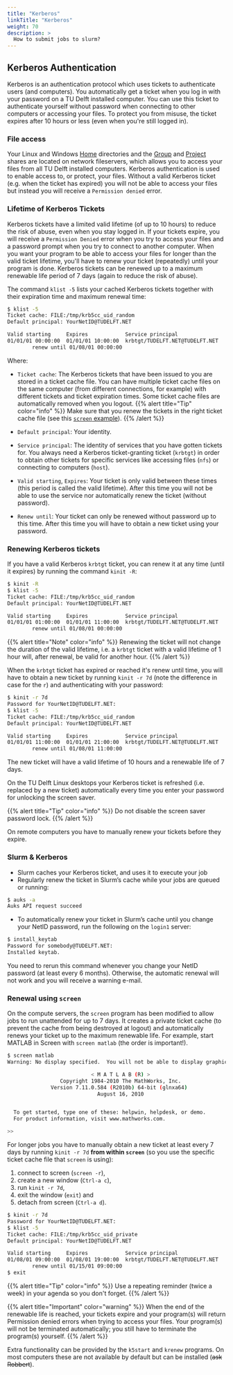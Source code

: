 ```yaml
---
title: "Kerberos"
linkTitle: "Kerberos"
weight: 70
description: >
  How to submit jobs to slurm?
---
```


## Kerberos Authentication
Kerberos is an authentication protocol which uses tickets to authenticate users (and computers). You automatically get a ticket when you log in with your password on a TU Delft installed computer. You can use this ticket to authenticate yourself without password when connecting to other computers or accessing your files. To protect you from misuse, the ticket expires after 10 hours or less (even when you're still logged in).

### File access
Your Linux and Windows [Home](/docs/introduction/system/storage#personal-storage-aka-home-folder) directories and the [Group](/docs/introduction/system/storage#group-storage) and [Project](/docs/introduction/system/storage#project-storage) shares are located on network fileservers, which allows you to access your files from all TU Delft installed computers. Kerberos authentication is used to enable access to, or protect, your files. Without a valid Kerberos ticket (e.g. when the ticket has expired) you will not be able to access your files but instead you will receive a `Permission denied` error.

### Lifetime of Kerberos Tickets
Kerberos tickets have a limited valid lifetime (of up to 10 hours) to reduce the risk of abuse, even when you stay logged in. If your tickets expire, you will receive a `Permission Denied` error when you try to access your files and a password prompt when you try to connect to another computer. When you want your program to be able to access your files for longer than the valid ticket lifetime, you'll have to renew your ticket (repeatedly) until your program is done. Kerberos tickets can be renewed up to a maximum renewable life period of 7 days (again to reduce the risk of abuse).

The command `klist -5` lists your cached Kerberos tickets together with their expiration time and maximum renewal time:

```bash 
$ klist -5
Ticket cache: FILE:/tmp/krb5cc_uid_random
Default principal: YourNetID@TUDELFT.NET

Valid starting     Expires            Service principal
01/01/01 00:00:00  01/01/01 10:00:00  krbtgt/TUDELFT.NET@TUDELFT.NET
        renew until 01/08/01 00:00:00
```
Where: 
* `Ticket cache`:  The Kerberos tickets that have been issued to you are stored in a ticket cache file. You can have multiple ticket cache files on the same computer (from different connections, for example) with different tickets and ticket expiration times. Some ticket cache files are automatically removed when you logout. 
{{% alert title="Tip" color="info" %}}
Make sure that you renew the tickets in the right ticket cache file (see this [`screen` example](#renewal-using-screen)).
{{% /alert %}}

* `Default principal`: Your identity. 
* `Service principal`: The identity of services that you have gotten tickets for. You always need a Kerberos ticket-granting ticket (`krbtgt`) in order to obtain other tickets for specific services like accessing files (`nfs`) or connecting to computers (`host`). 
* `Valid starting`, `Expires`: Your ticket is only valid between these times (this period is called the valid lifetime). After this time you will not be able to use the service nor automatically renew the ticket (without password). 
* `Renew until`: Your ticket can only be renewed without password up to this time. After this time you will have to obtain a new ticket using your password. 

### Renewing Kerberos tickets
If you have a valid Kerberos `krbtgt` ticket, you can renew it at any time (until it expires) by running the command `kinit -R`:

```bash
$ kinit -R
$ klist -5
Ticket cache: FILE:/tmp/krb5cc_uid_random
Default principal: YourNetID@TUDELFT.NET

Valid starting     Expires            Service principal
01/01/01 01:00:00  01/01/01 11:00:00  krbtgt/TUDELFT.NET@TUDELFT.NET
        renew until 01/08/01 00:00:00
```
{{% alert title="Note" color="info" %}}
Renewing the ticket will not change the duration of the valid lifetime, i.e. a `krbtgt` ticket with a valid lifetime of 1 hour will, after renewal, be valid for another hour.
{{% /alert %}}


When the `krbtgt` ticket has expired or reached it's renew until time, you will have to obtain a new ticket by running `kinit -r 7d` (note the difference in case for the `r`) and authenticating with your password:

```bash
$ kinit -r 7d
Password for YourNetID@TUDELFT.NET:
$ klist -5
Ticket cache: FILE:/tmp/krb5cc_uid_random
Default principal: YourNetID@TUDELFT.NET

Valid starting     Expires            Service principal
01/01/01 11:00:00  01/01/01 21:00:00  krbtgt/TUDELFT.NET@TUDELFT.NET
        renew until 01/08/01 11:00:00
```

The new ticket will have a valid lifetime of 10 hours and a renewable life of 7 days.

On the TU Delft Linux desktops your Kerberos ticket is refreshed (i.e. replaced by a new ticket) automatically every time you enter your password for unlocking the screen saver. 

{{% alert title="Tip" color="info" %}}
Do not disable the screen saver password lock.
{{% /alert %}}

On remote computers you have to manually renew your tickets before they expire.

### Slurm & Kerberos
* Slurm caches your Kerberos ticket, and uses it to execute your job
* Regularly renew the ticket in Slurm’s cache while your jobs are queued or running:

```bash
$ auks -a
Auks API request succeed
```

* To automatically renew your ticket in Slurm’s cache until you change your NetID password, run the following on the `login1` server:

```bash
$ install_keytab
Password for somebody@TUDELFT.NET:
Installed keytab.
```

You need to rerun this command whenever you change your NetID password (at least every 6 months). Otherwise, the automatic renewal will not work and you will receive a warning e-mail.

### Renewal using `screen`
On the compute servers, the `screen` program has been modified to allow jobs to run unattended for up to 7 days. It creates a private ticket cache (to prevent the cache from being destroyed at logout) and automatically renews your ticket up to the maximum renewable life. For example, start MATLAB in Screen with `screen matlab` (the order is important!).

```bash
$ screen matlab
Warning: No display specified.  You will not be able to display graphics on the screen.

                           < M A T L A B (R) >
                 Copyright 1984-2010 The MathWorks, Inc.
              Version 7.11.0.584 (R2010b) 64-bit (glnxa64)
                             August 16, 2010


  To get started, type one of these: helpwin, helpdesk, or demo.
  For product information, visit www.mathworks.com.

>>
```

For longer jobs you have to manually obtain a new ticket at least every 7 days by running `kinit -r 7d` **from within `screen`** (so you use the specific ticket cache file that `screen` is using):

1. connect to screen (`screen -r`),
1. create a new window (`Ctrl-a c`),
1. run `kinit -r 7d`,
1. exit the window (`exit`) and
1. detach from screen (`Ctrl-a d`). 

```bash
$ kinit -r 7d
Password for YourNetID@TUDELFT.NET:
$ klist -5
Ticket cache: FILE:/tmp/krb5cc_uid_private
Default principal: YourNetID@TUDELFT.NET

Valid starting     Expires            Service principal
01/08/01 09:00:00  01/08/01 19:00:00  krbtgt/TUDELFT.NET@TUDELFT.NET
        renew until 01/15/01 09:00:00
$ exit
```

{{% alert title="Tip" color="info" %}}
Use a repeating reminder (twice a week) in your agenda so you don't forget.
{{% /alert %}}

{{% alert title="Important" color="warning" %}}
When the end of the renewable life is reached, your tickets expire and your program(s) will return Permission denied errors when trying to access your files. Your program(s) will not be terminated automatically; you still have to terminate the program(s) yourself.
{{% /alert %}}

Extra functionality can be provided by the `k5start` and `krenew` programs. On most computers these are not available by default but can be installed (~~ask Robbert~~). 
